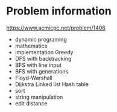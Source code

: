 # Problem information

<https://www.acmicpc.net/problem/1406>

- dynamic programing
- mathematics
- implementation
Greedy
- DFS with backtracking
- BFS with line input
- BFS with generations
- Floyd-Warshall
- Dijkstra
Linked list
Hash table
- sort
- string manipulation
- edit distance